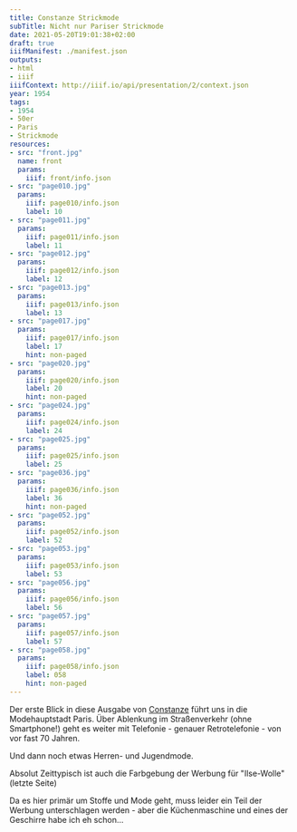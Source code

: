 ```yaml
---
title: Constanze Strickmode
subTitle: Nicht nur Pariser Strickmode
date: 2021-05-20T19:01:38+02:00
draft: true
iiifManifest: ./manifest.json
outputs:
- html
- iiif
iiifContext: http://iiif.io/api/presentation/2/context.json
year: 1954
tags:
- 1954
- 50er
- Paris
- Strickmode
resources:
- src: "front.jpg"
  name: front
  params:
    iiif: front/info.json
- src: "page010.jpg"
  params:
    iiif: page010/info.json
    label: 10
- src: "page011.jpg"
  params:
    iiif: page011/info.json
    label: 11
- src: "page012.jpg"
  params:
    iiif: page012/info.json
    label: 12
- src: "page013.jpg"
  params:
    iiif: page013/info.json
    label: 13
- src: "page017.jpg"
  params:
    iiif: page017/info.json
    label: 17
    hint: non-paged
- src: "page020.jpg"
  params:
    iiif: page020/info.json
    label: 20
    hint: non-paged
- src: "page024.jpg"
  params:
    iiif: page024/info.json
    label: 24
- src: "page025.jpg"
  params:
    iiif: page025/info.json
    label: 25
- src: "page036.jpg"
  params:
    iiif: page036/info.json
    label: 36
    hint: non-paged
- src: "page052.jpg"
  params:
    iiif: page052/info.json
    label: 52
- src: "page053.jpg"
  params:
    iiif: page053/info.json
    label: 53
- src: "page056.jpg"
  params:
    iiif: page056/info.json
    label: 56
- src: "page057.jpg"
  params:
    iiif: page057/info.json
    label: 57
- src: "page058.jpg"
  params:
    iiif: page058/info.json
    label: 058
    hint: non-paged
---
```


Der erste Blick in diese Ausgabe von [Constanze](https://de.wikipedia.org/wiki/Constanze_(Zeitschrift)) führt uns in die Modehauptstadt Paris. Über Ablenkung im Straßenverkehr (ohne Smartphone!) geht es weiter mit Telefonie - genauer Retrotelefonie - von vor fast 70 Jahren.

<!--more-->
Und dann noch etwas Herren- und Jugendmode.

Absolut Zeittypisch ist auch die Farbgebung der Werbung für "Ilse-Wolle" (letzte Seite)

Da es hier primär um Stoffe und Mode geht, muss leider ein Teil der Werbung unterschlagen werden - aber die Küchenmaschine und eines der Geschirre habe ich eh schon...
